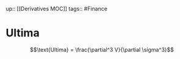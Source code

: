 up:: [[Derivatives MOC]]
tags:: #Finance 
# Ultima
$$\text{Ultima} = \frac{\partial^3 V}{\partial \sigma^3}$$